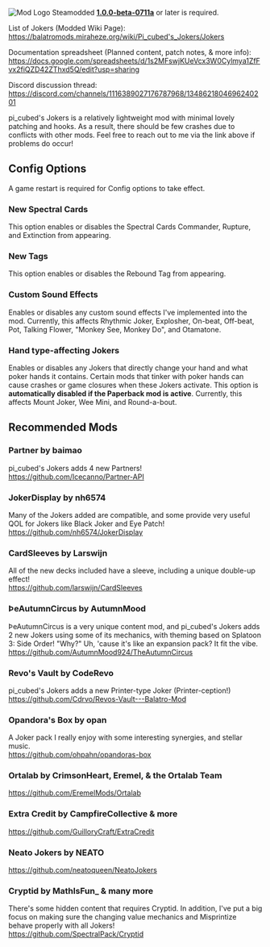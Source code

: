 ![Mod Logo](https://i.imgur.com/WgRA0cT.png)
Steamodded **[1.0.0-beta-0711a](https://github.com/Steamodded/smods/releases/tag/1.0.0-beta-0711a)** or later is required.

List of Jokers (Modded Wiki Page): https://balatromods.miraheze.org/wiki/Pi_cubed's_Jokers/Jokers

Documentation spreadsheet (Planned content, patch notes, & more info): https://docs.google.com/spreadsheets/d/1s2MFswjKUeVcx3W0Cylmya1ZfFvx2fiQZD42ZThxd5Q/edit?usp=sharing

Discord discussion thread: https://discord.com/channels/1116389027176787968/1348621804696240201

pi_cubed's Jokers is a relatively lightweight mod with minimal lovely patching and hooks. As a result, there should be few crashes due to conflicts with other mods. Feel free to reach out to me via the link above if problems do occur!

## Config Options
A game restart is required for Config options to take effect.

### New Spectral Cards  
This option enables or disables the Spectral Cards Commander, Rupture, and Extinction from appearing.

### New Tags
This option enables or disables the Rebound Tag from appearing.

### Custom Sound Effects  
Enables or disables any custom sound effects I've implemented into the mod. Currently, this affects Rhythmic Joker, Explosher, On-beat, Off-beat, Pot, Talking Flower, "Monkey See, Monkey Do", and Otamatone.

### Hand type-affecting Jokers
Enables or disables any Jokers that directly change your hand and what poker hands it contains. Certain mods that tinker with poker hands can cause crashes or game closures when these Jokers activate. This option is **automatically disabled if the Paperback mod is active**. Currently, this affects Mount Joker, Wee Mini, and Round-a-bout. 

## Recommended Mods
### Partner by baimao  
pi_cubed's Jokers adds 4 new Partners!  
https://github.com/Icecanno/Partner-API  

### JokerDisplay by nh6574  
Many of the Jokers added are compatible, and some provide very useful QOL for Jokers like Black Joker and Eye Patch!  
https://github.com/nh6574/JokerDisplay 

### CardSleeves by Larswijn  
All of the new decks included have a sleeve, including a unique double-up effect!  
https://github.com/larswijn/CardSleeves  

### ÞeAutumnCircus by AutumnMood  
ÞeAutumnCircus is a very unique content mod, and pi_cubed's Jokers adds 2 new Jokers using some of its mechanics, with theming based on Splatoon 3: Side Order! "Why?" Uh, 'cause it's like an expansion pack? It fit the vibe.  
https://github.com/AutumnMood924/TheAutumnCircus  

### Revo's Vault by CodeRevo   
pi_cubed's Jokers adds a new Printer-type Joker (Printer-ception!)  
https://github.com/Cdrvo/Revos-Vault---Balatro-Mod  

### Opandora's Box by opan 
A Joker pack I really enjoy with some interesting synergies, and stellar music.  
https://github.com/ohpahn/opandoras-box  

### Ortalab by CrimsonHeart, Eremel, & the Ortalab Team
https://github.com/EremelMods/Ortalab  

### Extra Credit by CampfireCollective & more  
https://github.com/GuilloryCraft/ExtraCredit

### Neato Jokers by NEATO  
https://github.com/neatoqueen/NeatoJokers

### Cryptid by MathIsFun_ & many more  
There's some hidden content that requires Cryptid. In addition, I've put a big focus on making sure the changing value mechanics and Misprintize behave properly with all Jokers!  
https://github.com/SpectralPack/Cryptid
